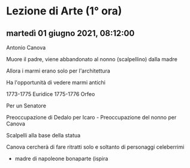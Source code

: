 


# Lezione di Arte (1° ora)

## martedì 01 giugno 2021, 08:12:00


Antonio Canova

Muore il padre, viene abbandonato al nonno (scalpellino) dalla madre

Allora i marmi erano solo per l'architettura

Ha l'opportunità di vedere marmi antichi


1773-1775 Euridice
1775-1776 Orfeo

Per un Senatore


Preoccupazione di Dedalo per Icaro   -   Preoccupazione del nonno per Canova

Scalpelli alla base della statua

Canova cercherà di fare ritratti solo e soltanto di personaggi celeberrimi

* madre di napoleone bonaparte (ispira
<!--stackedit_data:
eyJoaXN0b3J5IjpbMTAxODA3MzQ4OF19
-->